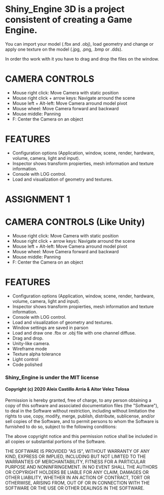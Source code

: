 # Shiny_Engine 3D is a project consistent of creating a Game Engine.
You can import your model (.fbx and .obj), load geometry and change or apply one texture on the model (.jpg, .png, .bmp or .dds).

In order tho work with it you have to drag and drop the files on the window.

 
# CAMERA CONTROLS 

- Mouse right click: Move Camera with static position
- Mouse right click + arrow keys: Navigate arround the scene
- Mouse left + Alt-left: Move Camera arround model pivot
- Mouse wheel: Move Camera forward and backward
- Mouse middle: Panning
- F: Center the Camera on an object

# FEATURES

- Configuration options (Application, window, scene, render, hardware, volume, camera, light and input).
- Inspector shows transform propierties, mesh information and texture information.
- Console with LOG control.
- Load and visualization of geometry and textures.

# ASSIGNMENT 1

# CAMERA CONTROLS (Like Unity)

- Mouse right click: Move Camera with static position
- Mouse right click + arrow keys: Navigate arround the scene
- Mouse left + Alt-left: Move Camera arround model pivot
- Mouse wheel: Move Camera forward and backward
- Mouse middle: Panning
- F: Center the Camera on an object

# FEATURES

- Configuration options (Application, window, scene, render, hardware, volume, camera, light and input).
- Inspector shows transform propierties, mesh information and texture information.
- Console with LOG control.
- Load and visualization of geometry and textures.
- Window settings are saved in parson
- Load and draw one .fbx or .obj file with one channel diffuse.
- Drag and drop.
- Unity-like camera.
- Wireframe mode
- Texture alpha tolerance
- Light control
- Code polished

### Shiny_Engine is under the MIT license

#### Copyright (c) 2020 Aleix Castillo Arria & Aitor Velez Tolosa

Permission is hereby granted, free of charge, to any person obtaining a copy
of this software and associated documentation files (the "Software"), to deal
in the Software without restriction, including without limitation the rights
to use, copy, modify, merge, publish, distribute, sublicense, and/or sell
copies of the Software, and to permit persons to whom the Software is
furnished to do so, subject to the following conditions:

The above copyright notice and this permission notice shall be included in all
copies or substantial portions of the Software.

THE SOFTWARE IS PROVIDED "AS IS", WITHOUT WARRANTY OF ANY KIND, EXPRESS OR
IMPLIED, INCLUDING BUT NOT LIMITED TO THE WARRANTIES OF MERCHANTABILITY,
FITNESS FOR A PARTICULAR PURPOSE AND NONINFRINGEMENT. IN NO EVENT SHALL THE
AUTHORS OR COPYRIGHT HOLDERS BE LIABLE FOR ANY CLAIM, DAMAGES OR OTHER
LIABILITY, WHETHER IN AN ACTION OF CONTRACT, TORT OR OTHERWISE, ARISING FROM,
OUT OF OR IN CONNECTION WITH THE SOFTWARE OR THE USE OR OTHER DEALINGS IN THE
SOFTWARE.
